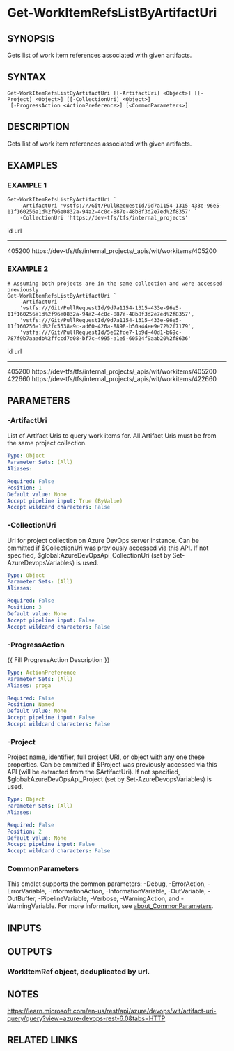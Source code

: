 ﻿---
external help file: AzureDevOpsApi-help.xml
Module Name: AzureDevOpsApi
online version:
schema: 2.0.0
---

# Get-WorkItemRefsListByArtifactUri

## SYNOPSIS
Gets list of work item references associated with given artifacts.

## SYNTAX

```
Get-WorkItemRefsListByArtifactUri [[-ArtifactUri] <Object>] [[-Project] <Object>] [[-CollectionUri] <Object>]
 [-ProgressAction <ActionPreference>] [<CommonParameters>]
```

## DESCRIPTION
Gets list of work item references associated with given artifacts.

## EXAMPLES

### EXAMPLE 1
```
Get-WorkItemRefsListByArtifactUri `
    -ArtifactUri 'vstfs:///Git/PullRequestId/9d7a1154-1315-433e-96e5-11f160256a1d%2f96e0832a-94a2-4c0c-887e-48b8f3d2e7ed%2f8357' `
    -CollectionUri 'https://dev-tfs/tfs/internal_projects'
```

id     url
--     ---
405200 https://dev-tfs/tfs/internal_projects/_apis/wit/workitems/405200

### EXAMPLE 2
```
# Assuming both projects are in the same collection and were accessed previously
Get-WorkItemRefsListByArtifactUri `
    -ArtifactUri `
    'vstfs:///Git/PullRequestId/9d7a1154-1315-433e-96e5-11f160256a1d%2f96e0832a-94a2-4c0c-887e-48b8f3d2e7ed%2f8357',
    'vstfs:///Git/PullRequestId/9d7a1154-1315-433e-96e5-11f160256a1d%2fc5538a9c-ad60-426a-8898-b50a44ee9e72%2f7179',
    'vstfs:///Git/PullRequestId/5e62fde7-1b9d-40d1-b69c-787f9b7aaadb%2ffccd7d08-bf7c-4995-a1e5-60524f9aab20%2f8636'
```

id     url
--     ---
405200 https://dev-tfs/tfs/internal_projects/_apis/wit/workitems/405200
422660 https://dev-tfs/tfs/internal_projects/_apis/wit/workitems/422660

## PARAMETERS

### -ArtifactUri
List of Artifact Uris to query work items for.
All Artifact Uris must be from the same project collection.

```yaml
Type: Object
Parameter Sets: (All)
Aliases:

Required: False
Position: 1
Default value: None
Accept pipeline input: True (ByValue)
Accept wildcard characters: False
```

### -CollectionUri
Url for project collection on Azure DevOps server instance.
Can be ommitted if $CollectionUri was previously accessed via this API.
If not specified, $global:AzureDevOpsApi_CollectionUri (set by Set-AzureDevopsVariables) is used.

```yaml
Type: Object
Parameter Sets: (All)
Aliases:

Required: False
Position: 3
Default value: None
Accept pipeline input: False
Accept wildcard characters: False
```

### -ProgressAction
{{ Fill ProgressAction Description }}

```yaml
Type: ActionPreference
Parameter Sets: (All)
Aliases: proga

Required: False
Position: Named
Default value: None
Accept pipeline input: False
Accept wildcard characters: False
```

### -Project
Project name, identifier, full project URI, or object with any one
these properties.
Can be ommitted if $Project was previously accessed via this API (will be extracted from the $ArtifactUri).
If not specified, $global:AzureDevOpsApi_Project (set by Set-AzureDevopsVariables) is used.

```yaml
Type: Object
Parameter Sets: (All)
Aliases:

Required: False
Position: 2
Default value: None
Accept pipeline input: False
Accept wildcard characters: False
```

### CommonParameters
This cmdlet supports the common parameters: -Debug, -ErrorAction, -ErrorVariable, -InformationAction, -InformationVariable, -OutVariable, -OutBuffer, -PipelineVariable, -Verbose, -WarningAction, and -WarningVariable. For more information, see [about_CommonParameters](http://go.microsoft.com/fwlink/?LinkID=113216).

## INPUTS

## OUTPUTS

### WorkItemRef object, deduplicated by url.
## NOTES
https://learn.microsoft.com/en-us/rest/api/azure/devops/wit/artifact-uri-query/query?view=azure-devops-rest-6.0&tabs=HTTP

## RELATED LINKS
